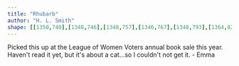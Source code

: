 ```yaml
---
title: "Rhubarb"
author: "H. L. Smith"
shape: [[1350,740],[1348,746],[1348,757],[1346,767],[1348,793],[1364,826],[1379,851],[1382,865],[1382,945],[1385,1042],[1386,1170],[1388,1216],[1388,1277],[1391,1372],[1391,1452],[1393,1504],[1393,1523],[1391,1537],[1392,1540],[1397,1544],[1414,1546],[1440,1546],[1464,1543],[1472,1539],[1474,1529],[1473,1515],[1475,1474],[1473,1411],[1475,1303],[1474,1257],[1476,1228],[1476,1035],[1478,894],[1476,869],[1477,818],[1476,812],[1470,803],[1452,786],[1439,769],[1426,757],[1419,754],[1414,754],[1398,760],[1372,760],[1364,757],[1360,753],[1353,740]]
---
```

Picked this up at the League of Women Voters annual book sale this year.  Haven't read it yet, but it's about a cat...so I couldn't not get it. - Emma
